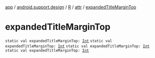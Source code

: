 [app](../../../index.md) / [android.support.design](../../index.md) / [R](../index.md) / [attr](index.md) / [expandedTitleMarginTop](.)

# expandedTitleMarginTop

`static val expandedTitleMarginTop: `[`Int`](https://kotlinlang.org/api/latest/jvm/stdlib/kotlin/-int/index.html)
`static val expandedTitleMarginTop: `[`Int`](https://kotlinlang.org/api/latest/jvm/stdlib/kotlin/-int/index.html)
`static val expandedTitleMarginTop: `[`Int`](https://kotlinlang.org/api/latest/jvm/stdlib/kotlin/-int/index.html)
`static val expandedTitleMarginTop: `[`Int`](https://kotlinlang.org/api/latest/jvm/stdlib/kotlin/-int/index.html)